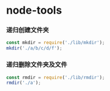 # node-tools
### 递归创建文件夹
```javascript
const mkdir = require('./lib/mkdir');
mkdir('./a/b/c/d/f');
```
### 递归删除文件夹及文件

```javascript
const rmdir = require('./lib/rmdir');
rmdir('./a');
```